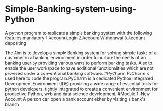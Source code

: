 # Simple-Banking-system-using-Python
A python program to replicate a simple banking system with the following features mandatory
1.Account Login
2.Account WIthdrawal
3.Account depositing

The Aim is to develop a simple Banking system for solving simple tasks of a customer in a banking environment in order to nurture the needs of an banking user by providing various ways to perform banking tasks. Also to enable the user workspace to have additional functionalities which are not provided under a conventional banking software.
#PyCharm
PyCharm is used here to code the program.PyCharm is a dedicated Python Integrated Development Environment (IDE) providing a wide range of essential tools for python developers, tightly integrated to create a convenient environment for productive Python, web and data science development.
#Module 1 :New Account
A person can open a bank account either by visiting a bank's branch 


